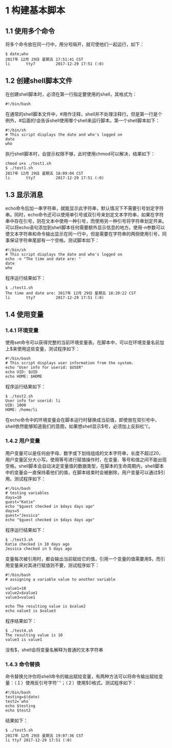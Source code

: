 # 1 构建基本脚本
## 1.1 使用多个命令
将多个命令放在同一行中，用分号隔开，就可使他们一起运行，如下：
```
$ date;who
2017年 12月 29日 星期五 17:51:41 CST
li       tty7         2017-12-29 17:51 (:0)
```
## 1.2 创建shell脚本文件
在创建shell脚本时，必须在第一行指定要使用的shell，其格式为：
```
#!/bin/bash
```
在通常的shell脚本文件中，#用作注释，shell并不处理注释行。但是第一行是个例外，#后面的!会告诉shell使用哪个shell来运行脚本。第一个shell脚本如下：
```
#!/bin/sh
# This script displays the date and who's logged on
date
who
```
执行shell脚本时，会提示权限不够，此时使用chmod可以解决，结果如下：
```
chmod u+x ./test1.sh
$ ./test1.sh
2017年 12月 29日 星期五 18:09:04 CST
li       tty7         2017-12-29 17:51 (:0)
```
## 1.3 显示消息
echo命令后加一串字符串，就能显示此字符串，默认情况下不需要引号划定字符串。同时，echo命令还可以使用单引号或双引号来划定文本字符串，如果在字符串中存在引号，则在文本中使用一种引号，而使用另一种引号将字符串划定开来。可以将echo语句添加到shell脚本任何需要额外显示信息的地方。使用-n参数可以使文本字符串和命令输出显示在同一行中，但是需要在字符串的两侧使用引号，同事保证字符串尾部有一个空格。测试脚本如下：
```
#!/bin/sh
# This script displays the date and who's logged on
echo -n "The time and date are: "
date
who
```
程序运行结果如下：
```
$ ./test1.sh
The time and date are: 2017年 12月 29日 星期五 18:20:22 CST
li       tty7         2017-12-29 17:51 (:0)
```
## 1.4 使用变量
### 1.4.1 环境变量
使用set命令可以获得完整的当前环境变量表。在脚本中，可以在环境变量名前加上$来使用这些变量，测试程序如下：
```
#!/bin/bash
# This script displays user information from the system.
echo "User info for userid: $USER"
echo UID: $UID
echo HOME: $HOME
```
程序运行结果如下：
```
$ ./test2.sh
User info for userid: li
UID: 1000
HOME: /home/li
```
在echo命令中的环境变量会在脚本运行时替换成当前值，即使放在双引号中，shell依然能够知道我们的意图，如果想shell显示$号，必须加上反斜杠'\\'。
### 1.4.2 用户变量
用户变量可以是任何由字母、数字或下划线组成的文本字符串，长度不超过20，用户变量区分大小写。使用等号进行赋值操作时，在变量、等号和值之间不能出现空格。shell脚本会自动决定变量值的数据类型，在脚本的生命周期内，shell脚本中的变量会一直保持着他们的值，在脚本结束时会被删除，用户变量可以通过$引用。测试程序如下：
```
#!/bin/bash
# testing variables
days=10
guest="Katie"
echo "$guest checked in $days days ago"
days=5
guest="Jessica"
echo "$guest checked in $days days ago"
```
程序运行结果如下：
```
$ ./test3.sh
Katie checked in 10 days ago
Jessica checked in 5 days ago
```
变量每次被引用时，都会输出当前赋给它的值，引用一个变量的值需要用$，而引用变量来对其进行赋值则不要，测试程序如下：
```
#!/bin/bash
# assigning a variable value to another variable

value1=10
value2=$value1
value3=value1

echo The resulting value is $value2
echo value3 is $value3
```
程序结果如下：
```
$ ./test4.sh
The resulting value is 10
value3 is value1
```
没有$，shell会将变量名解释为普通的文本字符串
### 1.4.3 命令替换
命令替换允许你将shell命令的输出赋给变量，有两种方法可以将命令输出赋给变量：（１）使用反引号字符'`'；（２）使用$()格式。测试程序如下：
```
#!/bin/bash
testing=$(date)
test2=`who`
echo $testing
echo $test2
```
结果如下：
```
$ ./test5.sh
2017年 12月 29日 星期五 19:07:36 CST
li tty7 2017-12-29 17:51 (:0)
```
